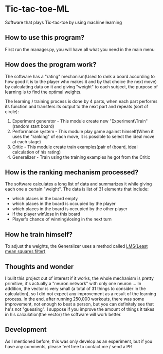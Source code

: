 # Tic-tac-toe-ML
Software that plays Tic-tac-toe by using machine learning
## How to use this program?
First run the manager.py, you will have all what you need in the main menu
## How does the program work?
The software has a "rating" mechanism(Used to rank a board according to how good it is to the player who makes it and by that choice the next move) by calculating data on it and giving "weight" to each subject, the purpose of learning is to find the optimal weights.

The learning / training process is done by 4 parts, when each part performs its function and transfers its output to the next part and repeats (sort of circle):
1. Experiment generator - This module create new "Experiment\Train"(random start board)
2. Performance system - This module play game against himself(When it uses the "ranking" of each move, it is possible to select the ideal move at each stage)
3. Critic - This module create train examples(pair of (board, ideal calculation of his rating)
4. Generalizer - Train using the training examples he got from the Critic
## How is the ranking mechanism processed?
The software calculates a long list of data and summarizes it while giving each one a certain "weight".
The data is list of 31 elements that include:
* which places in the board empty
* which places in the board is occupied by the player
* which places in the board is occupied by the other player
* If the player win\lose in this board
* Player's chance of winning\losing in the next turn
## How he train himself?
To adjust the weights, the Generalizer uses a method called [LMS(Least mean squares filter)](https://en.wikipedia.org/wiki/Least_mean_squares_filter)
## Thoughts and wonder
I built this project out of interest if it works, the whole mechanism is pretty primitive, it's actually a "neuron network" with only one neuron ... 
In addition, the vector is very small (a total of 31 things to consider in the calculation), so I did not expect any improvement as a result of the learning process.
In the end, after running 250,000 workouts, there was some improvement, not enough to beat a person, but you can definitely see that he's not "guessing".
I suppose if you improve the amount of things it takes in his calculation(the vector) the software will work better.
## Development
As I mentioned before, this was only develop as an experiment, but if you have any comments, please feel free to contact me / send a PR